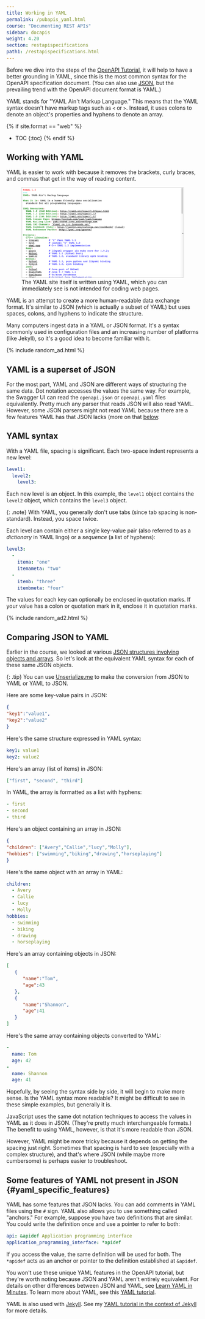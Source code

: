 ```yaml
---
title: Working in YAML
permalink: /pubapis_yaml.html
course: "Documenting REST APIs"
sidebar: docapis
weight: 4.20
section: restapispecifications
path1: /restapispecifications.html
---
```


Before we dive into the steps of the [OpenAPI Tutorial](pubapis_openapi_tutorial_overview.html), it will help to have a better grounding in YAML, since this is the most common syntax for the OpenAPI specification document. (You can also use [JSON](docapis_analyze_json.html), but the prevailing trend with the OpenAPI document format is YAML.)

YAML stands for "YAML Ain't Markup Language." This means that the YAML syntax doesn't have markup tags such as `<` or `>`. Instead, it uses colons to denote an object's properties and hyphens to denote an array.

{% if site.format == "web" %}
* TOC
{:toc}
{% endif %}

## Working with YAML

YAML is easier to work with because it removes the brackets, curly braces, and commas that get in the way of reading content.

<figure><a href="http://yaml.org/" class="noExtIcon"><img src="images/yamlscreenshot.png" alt="YAML" /></a><figcaption>The YAML site itself is written using YAML, which you can immediately see is not intended for coding web pages.</figcaption></figure>

YAML is an attempt to create a more human-readable data exchange format. It's similar to JSON (which is actually a subset of YAML) but uses spaces, colons, and hyphens to indicate the structure.

Many computers ingest data in a YAML or JSON format. It's a syntax commonly used in configuration files and an increasing number of platforms (like Jekyll), so it's a good idea to become familiar with it.

{% include random_ad.html %}

## YAML is a superset of JSON

For the most part, YAML and JSON are different ways of structuring the same data. Dot notation accesses the values the same way. For example, the Swagger UI can read the `openapi.json` or `openapi.yaml` files equivalently. Pretty much any parser that reads JSON will also read YAML. However, some JSON parsers might not read YAML because there are a few features YAML has that JSON lacks (more on that [below](#yaml_specific_features).

## YAML syntax

With a YAML file, spacing is significant. Each two-space indent represents a new level:

```yaml
level1:
  level2:
    level3:
```

Each new level is an object. In this example, the `level1` object contains the `level2` object, which contains the `level3` object.

{: .note}
With YAML, you generally don't use tabs (since tab spacing is non-standard). Instead, you space twice.

Each level can contain either a single key-value pair (also referred to as a *dictionary* in YAML lingo) or a *sequence* (a list of hyphens):

```yaml
level3:
  -
    itema: "one"
    itemameta: "two"
  -
    itemb: "three"
    itembmeta: "four"
```

The values for each key can optionally be enclosed in quotation marks. If your value has a colon or quotation mark in it, enclose it in quotation marks.

{% include random_ad2.html %}

## Comparing JSON to YAML

Earlier in the course, we looked at various [JSON structures involving objects and arrays](docapis_analyze_json.html). So let's look at the equivalent YAML syntax for each of these same JSON objects.

{: .tip}
You can use [Unserialize.me](http://www.unserialize.me/) to make the conversion from JSON to YAML or YAML to JSON.

Here are some key-value pairs in JSON:

```json
{
"key1":"value1",
"key2":"value2"
}
```

Here's the same structure expressed in YAML syntax:

```yaml
key1: value1
key2: value2
```

Here's an array (list of items) in JSON:

```json
["first", "second", "third"]
```

In YAML, the array is formatted as a list with hyphens:

```yaml
- first
- second
- third
```

Here's an object containing an array in JSON:

```json
{
"children": ["Avery","Callie","lucy","Molly"],
"hobbies": ["swimming","biking","drawing","horseplaying"]
}
```

Here's the same object with an array in YAML:

```yaml
children:
  - Avery
  - Callie
  - lucy
  - Molly
hobbies:
  - swimming
  - biking
  - drawing
  - horseplaying
```

Here's an array containing objects in JSON:

```json
[  
   {  
      "name":"Tom",
      "age":43
   },
   {  
      "name":"Shannon",
      "age":41
   }
]
```

Here's the same array containing objects converted to YAML:

```yaml
-
  name: Tom
  age: 42
-
  name: Shannon
  age: 41
```

Hopefully, by seeing the syntax side by side, it will begin to make more sense. Is the YAML syntax more readable? It might be difficult to see in these simple examples, but generally it is.

JavaScript uses the same dot notation techniques to access the values in YAML as it does in JSON. (They're pretty much interchangeable formats.) The benefit to using YAML, however, is that it's more readable than JSON.

However, YAML might be more tricky because it depends on getting the spacing just right. Sometimes that spacing is hard to see (especially with a complex structure), and that's where JSON (while maybe more cumbersome) is perhaps easier to troubleshoot.

## Some features of YAML not present in JSON {#yaml_specific_features}

YAML has some features that JSON lacks. You can add comments in YAML files using the `#` sign. YAML also allows you to use something called "anchors." For example, suppose you have two definitions that are similar. You could write the definition once and use a pointer to refer to both:

```yaml
api: &apidef Application programming interface
application_programming_interface: *apidef
```

If you access the value, the same definition will be used for both. The `*apidef` acts as an anchor or pointer to the definition established at `&apidef`.

You won't use these unique YAML features in the OpenAPI tutorial, but they're worth noting because JSON and YAML aren't entirely equivalent. For details on other differences between JSON and YAML, see [Learn YAML in Minutes](http://learnxinyminutes.com/docs/yaml/). To learn more about YAML, see this [YAML tutorial](http://rhnh.net/2011/01/31/yaml-tutorial).

YAML is also used with [Jekyll](pubapis_jekyll.html). See my [YAML tutorial in the context of Jekyll](https://idratherbewriting.com/documentation-theme-jekyll/mydoc_yaml_tutorial) for more details.
